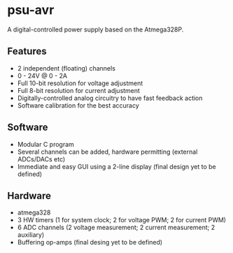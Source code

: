 # psu-avr
A digital-controlled power supply based on the Atmega328P.

## Features

* 2 independent (floating) channels
* 0 - 24V @ 0 - 2A
* Full 10-bit resolution for voltage adjustment
* Full 8-bit resolution for current adjustment
* Digitally-controlled analog circuitry to have fast feedback action
* Software calibration for the best accuracy

## Software

* Modular C program
* Several channels can be added, hardware permitting (external ADCs/DACs etc)
* Immediate and easy GUI using a 2-line display (final design yet to be defined)

## Hardware
* atmega328
* 3 HW timers (1 for system clock; 2 for voltage PWM; 2 for current PWM)
* 6 ADC channels (2 voltage measurement; 2 current measurement; 2 auxiliary) 
* Buffering op-amps (final desing yet to be defined)
